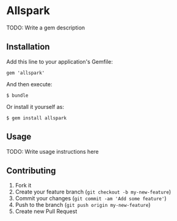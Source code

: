 # Allspark

TODO: Write a gem description

## Installation

Add this line to your application's Gemfile:

    gem 'allspark'

And then execute:

    $ bundle

Or install it yourself as:

    $ gem install allspark

## Usage

TODO: Write usage instructions here

## Contributing

1. Fork it
2. Create your feature branch (`git checkout -b my-new-feature`)
3. Commit your changes (`git commit -am 'Add some feature'`)
4. Push to the branch (`git push origin my-new-feature`)
5. Create new Pull Request
